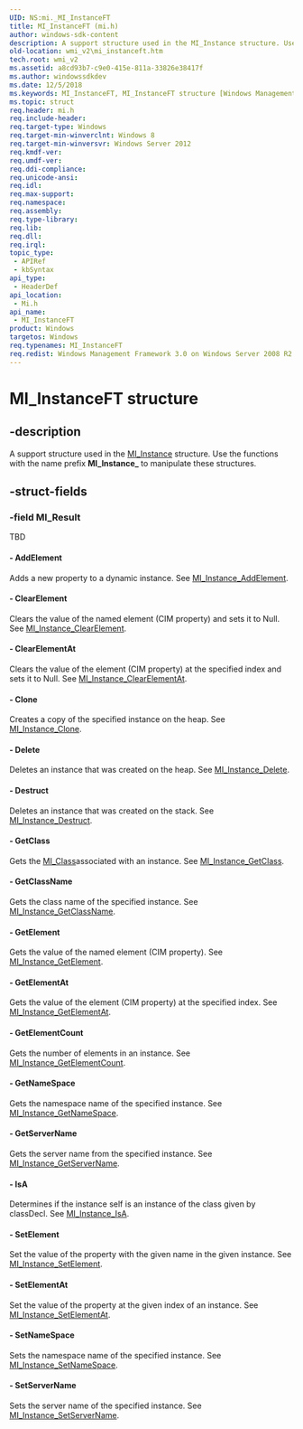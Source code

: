 ```yaml
---
UID: NS:mi._MI_InstanceFT
title: MI_InstanceFT (mi.h)
author: windows-sdk-content
description: A support structure used in the MI_Instance structure. Use the functions with the name prefix MI_Instance_ to manipulate these structures.
old-location: wmi_v2\mi_instanceft.htm
tech.root: wmi_v2
ms.assetid: a8cd93b7-c9e0-415e-811a-33826e38417f
ms.author: windowssdkdev
ms.date: 12/5/2018
ms.keywords: MI_InstanceFT, MI_InstanceFT structure [Windows Management Infrastructure (MI)], mi/MI_InstanceFT, wmi_v2.mi_instanceft
ms.topic: struct
req.header: mi.h
req.include-header: 
req.target-type: Windows
req.target-min-winverclnt: Windows 8
req.target-min-winversvr: Windows Server 2012
req.kmdf-ver: 
req.umdf-ver: 
req.ddi-compliance: 
req.unicode-ansi: 
req.idl: 
req.max-support: 
req.namespace: 
req.assembly: 
req.type-library: 
req.lib: 
req.dll: 
req.irql: 
topic_type:
 - APIRef
 - kbSyntax
api_type:
 - HeaderDef
api_location:
 - Mi.h
api_name:
 - MI_InstanceFT
product: Windows
targetos: Windows
req.typenames: MI_InstanceFT
req.redist: Windows Management Framework 3.0 on Windows Server 2008 R2 with SP1,     Windows 7 with SP1, and Windows Server 2008 with SP2
---
```


# MI_InstanceFT structure


## -description


A support structure used in the <a href="https://msdn.microsoft.com/3dce1817-7995-49e5-8cc0-ee9496665e5c">MI_Instance</a> 
    structure. Use the functions with the name prefix <b>MI_Instance_</b> to manipulate 
    these structures.


## -struct-fields




### -field MI_Result

TBD 




#### - AddElement

Adds a new property to a dynamic instance. See 
       <a href="https://msdn.microsoft.com/51a26894-f391-4281-9e06-2e70fb662aa2">MI_Instance_AddElement</a>.


#### - ClearElement

Clears the value of the named element (CIM property) and sets it to Null. See 
       <a href="https://msdn.microsoft.com/de945902-4b10-47d1-a374-a1aeab02a787">MI_Instance_ClearElement</a>.


#### - ClearElementAt

Clears the value of the element (CIM property) at the specified index and sets it to Null. See 
       <a href="https://msdn.microsoft.com/ef97bfa4-2e06-44b1-aa50-ce8c6a550c69">MI_Instance_ClearElementAt</a>.


#### - Clone

Creates a copy of the specified instance on the heap. See 
       <a href="https://msdn.microsoft.com/9c7a4659-5bc4-4d24-89bc-9da4f2bdf107">MI_Instance_Clone</a>.


#### - Delete

Deletes an instance that was created on the heap. See 
       <a href="https://msdn.microsoft.com/6370e464-b262-4c91-a3c8-889911df7965">MI_Instance_Delete</a>.


#### - Destruct

Deletes an instance that was created on the stack. See 
       <a href="https://msdn.microsoft.com/2ecbf165-0918-489c-8e70-b48c31263aed">MI_Instance_Destruct</a>.


#### - GetClass

Gets the <a href="https://msdn.microsoft.com/7f02e0fa-9e58-455d-9cf4-1d1244c44422">MI_Class</a>associated with an instance. See 
       <a href="https://msdn.microsoft.com/4799e9f0-f233-499f-acec-9041074eab42">MI_Instance_GetClass</a>.


#### - GetClassName

Gets the class name of the specified instance. See 
       <a href="https://msdn.microsoft.com/d2129902-3a2d-479d-b83a-3582094b2fce">MI_Instance_GetClassName</a>.


#### - GetElement

Gets the value of the named element (CIM property). See 
       <a href="https://msdn.microsoft.com/1e366cc5-0fb9-41c9-961c-07b076a18529">MI_Instance_GetElement</a>.


#### - GetElementAt

Gets the value of the element (CIM property) at the specified index. See 
       <a href="https://msdn.microsoft.com/4437162d-6320-4ec5-9a1c-b50dcc1516e3">MI_Instance_GetElementAt</a>.


#### - GetElementCount

Gets the number of elements in an instance. See 
       <a href="https://msdn.microsoft.com/a378bde1-c164-4905-82f8-f771f8da60ba">MI_Instance_GetElementCount</a>.


#### - GetNameSpace

Gets the namespace name of the specified instance. See 
       <a href="https://msdn.microsoft.com/885423d6-c247-4d45-a5fd-a1a18bd5e6e2">MI_Instance_GetNameSpace</a>.


#### - GetServerName

Gets the server name from the specified instance. See 
       <a href="https://msdn.microsoft.com/773b2cb9-9296-4da9-8c13-288524bfccd5">MI_Instance_GetServerName</a>.


#### - IsA

Determines if the instance self is an instance of the class given by classDecl. See 
       <a href="https://msdn.microsoft.com/53fe80b3-cd34-4dee-a474-ced784d61682">MI_Instance_IsA</a>.


#### - SetElement

Set the value of the property with the given name in the given instance. See 
       <a href="https://msdn.microsoft.com/581f8d9f-5421-44ab-a3e2-dfb536a35c2c">MI_Instance_SetElement</a>.


#### - SetElementAt

Set the value of the property at the given index of an instance. See 
       <a href="https://msdn.microsoft.com/4070af24-b7f9-4484-ab13-d3a52c9e55a0">MI_Instance_SetElementAt</a>.


#### - SetNameSpace

Sets the namespace name of the specified instance. See 
       <a href="https://msdn.microsoft.com/edf17b80-698b-43f3-9e03-5435638d3209">MI_Instance_SetNameSpace</a>.


#### - SetServerName

Sets the server name of the specified instance. See 
       <a href="https://msdn.microsoft.com/34864c69-091f-4dbd-9d56-e43f8d218b09">MI_Instance_SetServerName</a>.

